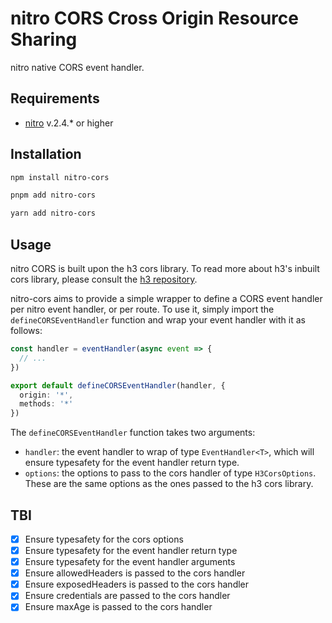 # nitro CORS Cross Origin Resource Sharing

nitro native CORS event handler.

## Requirements

- [nitro](https://nitro.unjs.io) v.2.4.\* or higher

## Installation

```bash
npm install nitro-cors
```

```bash
pnpm add nitro-cors
```

```bash
yarn add nitro-cors
```

## Usage

nitro CORS is built upon the h3 cors library. To read more about h3's inbuilt cors library, please consult the [h3 repository](https://github.com/unjs/h3#utilities).

nitro-cors aims to provide a simple wrapper to define a CORS event handler per nitro event handler, or per route. To use it, simply import the `defineCORSEventHandler` function and wrap your event handler with it as follows:

```ts
const handler = eventHandler(async event => {
  // ...
})

export default defineCORSEventHandler(handler, {
  origin: '*',
  methods: '*'
})
```

The `defineCORSEventHandler` function takes two arguments:

- `handler`: the event handler to wrap of type `EventHandler<T>`, which will ensure typesafety for the event handler return type.
- `options`: the options to pass to the cors handler of type `H3CorsOptions`. These are the same options as the ones passed to the h3 cors library.

## TBI

- [x] Ensure typesafety for the cors options
- [x] Ensure typesafety for the event handler return type
- [x] Ensure typesafety for the event handler arguments
- [x] Ensure allowedHeaders is passed to the cors handler
- [x] Ensure exposedHeaders is passed to the cors handler
- [x] Ensure credentials are passed to the cors handler
- [x] Ensure maxAge is passed to the cors handler
